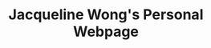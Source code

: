 ---
layout: home
title: "Jacqueline Wong's Personal Webpage"

# Navbar

Para-1 : I am an assistant professor in the Department of Education at the Faculty of Social and Behavioral Sciences of Utrecht University. My research focuses on enhancing self-regulated learning (SRL) through examining the effectiveness of instructional support, including the development of instructional materials. In addition, I employ innovative methods using trace data to measure and support SRL through learning analytics (LA).

Para-2 : Before joining Utrecht University, I worked as a postdoctoral researcher in the Delft Institute of Mathematics at the Delft University of Technology, focusing on educational research in the Program for Innovation in Mathematics Education (PRIME). I obtained my PhD (cum laude) and master's (cum laude) in Educational Psychology from Erasmus University Rotterdam. My PhD dissertation on Enhancing Self-Regulated Learning Through Instructional Supports and Learning Analytics in Online Higher Education was awarded the Best Thesis Award 2021 by the Erasmus Graduate School of Social and Behavioral Sciences. 

Para-3 : My passion for teaching and learning drives my interest in educational research. I have ten years of teaching experience across Singapore, China, and The Netherlands. Upon completing my teaching diploma in 2003 from the National Institute of Education in Singapore, I taught various subjects at public primary and secondary schools in Singapore. Apart from teaching, I was actively involved in piloting and implementing innovative Information Technology (IT) tools for education and was also involved in student welfare and development. In 2010, I took on a teaching position at the Singapore International School in Shanghai, China. In 2013, I became the coordinator of the optimal learning program, where I developed education plans to support different groups of students. Intrigued by students' learning process and how to enhance learning, I pursued my master's and PhD in educational psychology to equip myself with the knowledge to become a more effective teacher. I am particularly interested in designing instructions to support students who are struggling in their learning and to support students in using effective study strategies to optimize their learning. 

Para-4: In my current capacity as an assistant professor in educational sciences, I teach courses on educational psychology, education and ICT, and research methods and skills to students who are and might be taking on roles in the education sector. I enjoy discussing teaching and learning experiences and having students think of concrete examples in which educational theories can be applied. Furthermore, with the increasing use of technology in education, I would like to employ the use of learning analytics and artificial intelligence to enhance our understanding of the learning process and provide individual students with more targeted support.

---